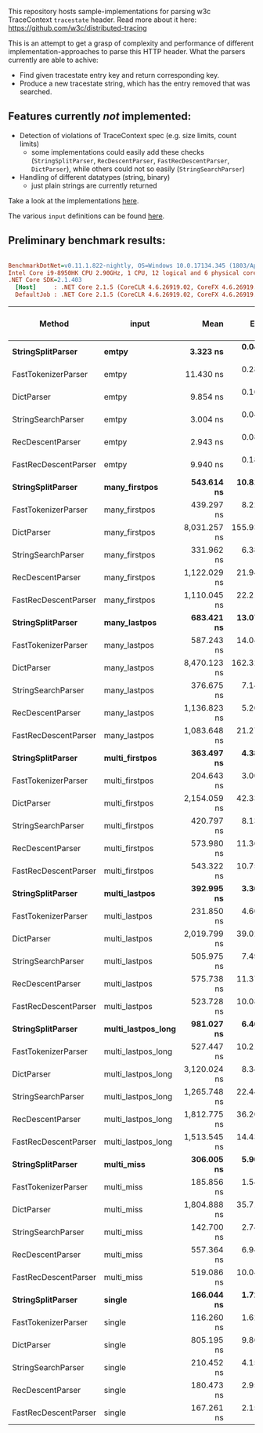 This repository hosts sample-implementations for parsing w3c TraceContext `tracestate` header. Read more about it here: https://github.com/w3c/distributed-tracing

This is an attempt to get a grasp of complexity and performance of different implementation-approaches to parse this HTTP header. What the parsers currently are able to achive:
 * Find given tracestate entry key and return corresponding key.
 * Produce a new tracestate string, which has the entry removed that was searched.

 ## Features currently *not* implemented:
  * Detection of violations of TraceContext spec (e.g. size limits, count limits)
    * some implementations could easily add these checks (`StringSplitParser`, `RecDescentParser`, `FastRecDescentParser`, `DictParser`), while others could not so easily (`StringSearchParser`)
  * Handling of different datatypes (string, binary)
    * just plain strings are currently returned

Take a look at the implementations [here](TraceStateParsers).

The various `input` definitions can be found [here](TraceStateParsers.Benchmarks/Benchmarks.cs#L37).

## Preliminary benchmark results:
``` ini

BenchmarkDotNet=v0.11.1.822-nightly, OS=Windows 10.0.17134.345 (1803/April2018Update/Redstone4)
Intel Core i9-8950HK CPU 2.90GHz, 1 CPU, 12 logical and 6 physical cores
.NET Core SDK=2.1.403
  [Host]     : .NET Core 2.1.5 (CoreCLR 4.6.26919.02, CoreFX 4.6.26919.02), 64bit RyuJIT
  DefaultJob : .NET Core 2.1.5 (CoreCLR 4.6.26919.02, CoreFX 4.6.26919.02), 64bit RyuJIT


```
|               Method |              input |         Mean |       Error |      StdDev |       Median | Gen 0/1k Op | Gen 1/1k Op | Gen 2/1k Op | Allocated Memory/Op |
|--------------------- |------------------- |-------------:|------------:|------------:|-------------:|------------:|------------:|------------:|--------------------:|
|    **StringSplitParser** |              **emtpy** |     **3.323 ns** |   **0.0457 ns** |   **0.0382 ns** |     **3.329 ns** |           **-** |           **-** |           **-** |                   **-** |
|  FastTokenizerParser |              emtpy |    11.430 ns |   0.2865 ns |   0.2539 ns |    11.334 ns |           - |           - |           - |                   - |
|           DictParser |              emtpy |     9.854 ns |   0.1653 ns |   0.1546 ns |     9.924 ns |           - |           - |           - |                   - |
|   StringSearchParser |              emtpy |     3.004 ns |   0.0485 ns |   0.0405 ns |     3.015 ns |           - |           - |           - |                   - |
|     RecDescentParser |              emtpy |     2.943 ns |   0.0887 ns |   0.1021 ns |     2.953 ns |           - |           - |           - |                   - |
| FastRecDescentParser |              emtpy |     9.940 ns |   0.1895 ns |   0.1680 ns |     9.913 ns |           - |           - |           - |                   - |
|    **StringSplitParser** |      **many_firstpos** |   **543.614 ns** |  **10.8165 ns** |  **14.0644 ns** |   **547.632 ns** |      **0.1707** |           **-** |           **-** |              **1080 B** |
|  FastTokenizerParser |      many_firstpos |   439.297 ns |   8.2214 ns |   7.6903 ns |   443.011 ns |      0.0796 |           - |           - |               504 B |
|           DictParser |      many_firstpos | 8,031.257 ns | 155.9357 ns | 160.1345 ns | 8,038.960 ns |      0.5188 |           - |           - |              3272 B |
|   StringSearchParser |      many_firstpos |   331.962 ns |   6.3836 ns |   5.9713 ns |   333.734 ns |      0.0720 |           - |           - |               456 B |
|     RecDescentParser |      many_firstpos | 1,122.029 ns |  21.9447 ns |  27.7530 ns | 1,117.481 ns |      0.1049 |           - |           - |               672 B |
| FastRecDescentParser |      many_firstpos | 1,110.045 ns |  22.2129 ns |  46.8545 ns | 1,083.862 ns |      0.0896 |           - |           - |               568 B |
|    **StringSplitParser** |       **many_lastpos** |   **683.421 ns** |  **13.0785 ns** |  **14.5367 ns** |   **690.749 ns** |      **0.1707** |           **-** |           **-** |              **1080 B** |
|  FastTokenizerParser |       many_lastpos |   587.243 ns |  14.0411 ns |  12.4471 ns |   582.499 ns |      0.0792 |           - |           - |               504 B |
|           DictParser |       many_lastpos | 8,470.123 ns | 162.3215 ns | 159.4214 ns | 8,519.748 ns |      0.5188 |           - |           - |              3272 B |
|   StringSearchParser |       many_lastpos |   376.675 ns |   7.1448 ns |   7.3372 ns |   375.036 ns |      0.0925 |           - |           - |               584 B |
|     RecDescentParser |       many_lastpos | 1,136.823 ns |   5.2006 ns |   4.8646 ns | 1,137.906 ns |      0.1049 |           - |           - |               672 B |
| FastRecDescentParser |       many_lastpos | 1,083.648 ns |  21.2762 ns |  21.8491 ns | 1,078.840 ns |      0.0896 |           - |           - |               568 B |
|    **StringSplitParser** |     **multi_firstpos** |   **363.497 ns** |   **4.3829 ns** |   **3.8853 ns** |   **364.246 ns** |      **0.2031** |           **-** |           **-** |              **1280 B** |
|  FastTokenizerParser |     multi_firstpos |   204.643 ns |   3.0073 ns |   2.5112 ns |   204.497 ns |      0.0927 |           - |           - |               584 B |
|           DictParser |     multi_firstpos | 2,154.059 ns |  42.3387 ns |  55.0523 ns | 2,159.355 ns |      0.3014 |           - |           - |              1912 B |
|   StringSearchParser |     multi_firstpos |   420.797 ns |   8.1319 ns |   7.6066 ns |   418.751 ns |      0.1636 |           - |           - |              1032 B |
|     RecDescentParser |     multi_firstpos |   573.980 ns |  11.3640 ns |  13.9561 ns |   569.854 ns |      0.1192 |           - |           - |               752 B |
| FastRecDescentParser |     multi_firstpos |   543.322 ns |  10.7534 ns |  10.0588 ns |   542.390 ns |      0.1020 |           - |           - |               648 B |
|    **StringSplitParser** |      **multi_lastpos** |   **392.995 ns** |   **3.3029 ns** |   **3.0895 ns** |   **393.395 ns** |      **0.2007** |           **-** |           **-** |              **1264 B** |
|  FastTokenizerParser |      multi_lastpos |   231.850 ns |   4.6007 ns |   4.7246 ns |   230.011 ns |      0.0925 |           - |           - |               584 B |
|           DictParser |      multi_lastpos | 2,019.799 ns |  39.0226 ns |  41.7537 ns | 2,039.792 ns |      0.3052 |           - |           - |              1928 B |
|   StringSearchParser |      multi_lastpos |   505.975 ns |   7.4934 ns |   7.0093 ns |   507.431 ns |      0.1965 |           - |           - |              1240 B |
|     RecDescentParser |      multi_lastpos |   575.738 ns |  11.3765 ns |  15.1873 ns |   570.869 ns |      0.1192 |           - |           - |               752 B |
| FastRecDescentParser |      multi_lastpos |   523.728 ns |  10.0856 ns |  10.3571 ns |   522.717 ns |      0.1020 |           - |           - |               648 B |
|    **StringSplitParser** | **multi_lastpos_long** |   **981.027 ns** |   **6.4671 ns** |   **6.0493 ns** |   **981.351 ns** |      **0.6905** |      **0.0038** |           **-** |              **4352 B** |
|  FastTokenizerParser | multi_lastpos_long |   527.447 ns |  10.2112 ns |  11.3498 ns |   526.995 ns |      0.3376 |      0.0010 |           - |              2128 B |
|           DictParser | multi_lastpos_long | 3,120.024 ns |   8.3450 ns |   7.8059 ns | 3,120.726 ns |      0.9651 |      0.0076 |           - |              6096 B |
|   StringSearchParser | multi_lastpos_long | 1,265.748 ns |  22.4421 ns |  20.9923 ns | 1,275.494 ns |      0.8488 |      0.0019 |           - |              5344 B |
|     RecDescentParser | multi_lastpos_long | 1,812.775 ns |  36.2049 ns |  33.8661 ns | 1,820.597 ns |      0.3643 |           - |           - |              2296 B |
| FastRecDescentParser | multi_lastpos_long | 1,513.545 ns |  14.4326 ns |  12.0519 ns | 1,515.989 ns |      0.3471 |           - |           - |              2192 B |
|    **StringSplitParser** |         **multi_miss** |   **306.005 ns** |   **5.9000 ns** |   **7.8764 ns** |   **307.615 ns** |      **0.1345** |           **-** |           **-** |               **848 B** |
|  FastTokenizerParser |         multi_miss |   185.856 ns |   1.5458 ns |   1.4459 ns |   186.016 ns |      0.0470 |           - |           - |               296 B |
|           DictParser |         multi_miss | 1,804.888 ns |  35.7199 ns |  53.4639 ns | 1,804.821 ns |      0.3223 |           - |           - |              2040 B |
|   StringSearchParser |         multi_miss |   142.700 ns |   2.7435 ns |   2.8173 ns |   143.377 ns |      0.0570 |           - |           - |               360 B |
|     RecDescentParser |         multi_miss |   557.364 ns |   6.9408 ns |   6.4925 ns |   557.836 ns |      0.1135 |           - |           - |               720 B |
| FastRecDescentParser |         multi_miss |   519.086 ns |  10.0477 ns |  13.0648 ns |   520.112 ns |      0.0973 |           - |           - |               616 B |
|    **StringSplitParser** |             **single** |   **166.044 ns** |   **1.7288 ns** |   **1.6171 ns** |   **165.721 ns** |      **0.0558** |           **-** |           **-** |               **352 B** |
|  FastTokenizerParser |             single |   116.260 ns |   1.6278 ns |   1.3593 ns |   116.029 ns |      0.0355 |           - |           - |               224 B |
|           DictParser |             single |   805.195 ns |   9.8640 ns |   8.7442 ns |   807.922 ns |      0.0896 |           - |           - |               568 B |
|   StringSearchParser |             single |   210.452 ns |   4.1501 ns |   3.8820 ns |   209.881 ns |      0.0455 |           - |           - |               288 B |
|     RecDescentParser |             single |   180.473 ns |   2.9507 ns |   2.6157 ns |   181.073 ns |      0.0622 |           - |           - |               392 B |
| FastRecDescentParser |             single |   167.261 ns |   2.1592 ns |   1.8031 ns |   167.499 ns |      0.0455 |           - |           - |               288 B |
